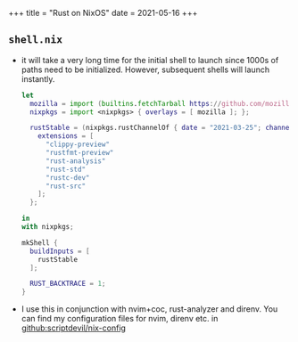 +++
title = "Rust on NixOS"
date = 2021-05-16
+++

## `shell.nix`
- it will take a very long time for the initial shell to launch since 1000s of
  paths need to be initialized. However, subsequent shells will launch
  instantly.

  ```nix
  let
    mozilla = import (builtins.fetchTarball https://github.com/mozilla/nixpkgs-mozilla/archive/master.tar.gz);
    nixpkgs = import <nixpkgs> { overlays = [ mozilla ]; };
  
    rustStable = (nixpkgs.rustChannelOf { date = "2021-03-25"; channel = "stable"; }).rust.override {
      extensions = [
        "clippy-preview"
        "rustfmt-preview"
        "rust-analysis"
        "rust-std"
        "rustc-dev"
        "rust-src"
      ];
    };
  
  in
  with nixpkgs;
  
  mkShell {
    buildInputs = [
      rustStable
    ];
  
    RUST_BACKTRACE = 1;
  }
  ```

- I use this in conjunction with nvim+coc, rust-analyzer and direnv. You can find
  my configuration files for nvim, direnv etc. in [github:scriptdevil/nix-config]
  
  
[github:scriptdevil/nix-config]: https://github.com/ScriptDevil/nix-config/tree/main/.config/nixpkgs

